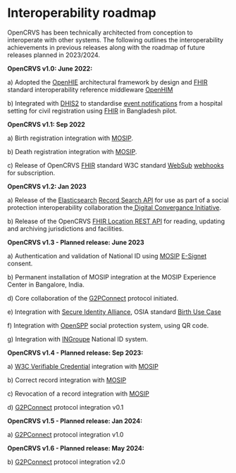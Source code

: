 # Interoperability roadmap

OpenCRVS has been technically architected from conception to interoperate with other systems.  The following outlines the interoperability achievements in previous releases along with the roadmap of future releases planned in 2023/2024.



**OpenCRVS v1.0: June 2022:**

a) Adopted the [OpenHIE](https://guides.ohie.org/arch-spec/) architectural framework by design and [FHIR](https://www.hl7.org/fhir/overview.html) standard interoperability reference middleware [OpenHIM](http://openhim.org/)

b) Integrated with [DHIS2](https://dhis2.org/) to standardise [event notifications](../technology/interoperability/event-notification-clients.md) from a hospital setting for civil registration using [FHIR](https://www.hl7.org/fhir/overview.html) in Bangladesh pilot.



**OpenCRVS v1.1: Sep 2022**

a) Birth registration integration with [MOSIP](https://mosip.io/).

b) Death registration integration with [MOSIP](https://mosip.io/).

c) Release of OpenCRVS [FHIR](https://www.hl7.org/fhir/overview.html) standard W3C standard [WebSub](https://www.w3.org/TR/websub/) [webhooks](../technology/interoperability/webhooks.md) for subscription.



**OpenCRVS v1.2: Jan 2023**

a) Release of the [Elasticsearch](https://www.elastic.co/) [Record Search API](../technology/interoperability/record-search-clients.md) for use as part of a social protection interoperability collaboration  the[ Digital Convergance Initiative](https://spdci.org/).

b) Release of the OpenCRVS [FHIR Location REST API](../technology/interoperability/location-api.md) for reading, updating and archiving jurisdictions and facilities.



**OpenCRVS v1.3 - Planned release: June 2023**

a) Authentication and validation of National ID using [MOSIP](https://mosip.io/) [E-Signet](https://docs.esignet.io/) consent.

b) Permanent installation of MOSIP integration at the MOSIP Experience Center in Bangalore, India.&#x20;

d) Core collaboration of the [G2PConnect](https://g2pconnect.global/) protocol initiated.

e) Integration with [Secure Identity Alliance](https://secureidentityalliance.org/), OSIA standard [Birth Use Case](https://osia.readthedocs.io/en/v4.1/02%20-%20functional.html#birth-use-case)

f) Integration with [OpenSPP](https://openspp.org/) social protection system, using QR code.

g) Integration with [INGroupe](https://ingroupe.com/) National ID system.



**OpenCRVS v1.4 - Planned release: Sep 2023:**

a) [W3C Verifiable Credential](https://www.w3.org/TR/vc-data-model/) integration with [MOSIP](https://mosip.io/)

b) Correct record integration with [MOSIP](https://mosip.io/)

c) Revocation of a record integration with [MOSIP](https://mosip.io/)

d) [G2PConnect](https://g2pconnect.global/) protocol integration v0.1



**OpenCRVS v1.5 - Planned release: Jan 2024:**

a) [G2PConnect](https://g2pconnect.global/) protocol integration v1.0



**OpenCRVS v1.6 - Planned release: May 2024:**

b) [G2PConnect](https://g2pconnect.global/) protocol integration v2.0

